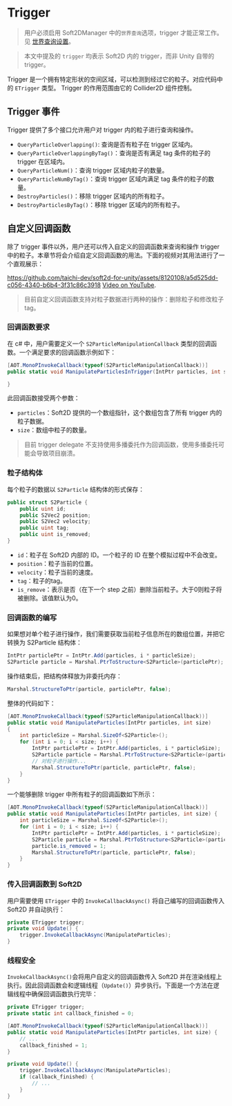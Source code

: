 # Trigger
> 用户必须启用 Soft2DManager 中的`世界查询`选项，trigger 才能正常工作。见 [世界查询设置](Soft2DManager.md#世界查询设置)。

> 本文中提及的 `trigger` 均表示 Soft2D 内的 trigger，而非 Unity 自带的 trigger。

Trigger 是一个拥有特定形状的空间区域，可以检测到经过它的粒子。对应代码中的 `ETrigger` 类型。 Trigger 的作用范围由它的 Collider2D 组件控制。


## Trigger 事件
Trigger 提供了多个接口允许用户对 trigger 内的粒子进行查询和操作。
* `QueryParticleOverlapping()`: 查询是否有粒子在 trigger 区域内。
* `QueryParticleOverlappingByTag()`：查询是否有满足 tag 条件的粒子的 trigger 在区域内。
* `QueryParticleNum()`：查询 trigger 区域内粒子的数量。
* `QueryParticleNumByTag()`：查询 trigger 区域内满足 tag 条件的粒子的数量。
* `DestroyParticles()`：移除 trigger 区域内的所有粒子。
* `DestroyParticlesByTag()`：移除 trigger 区域内的所有粒子。

## 自定义回调函数
除了 trigger 事件以外，用户还可以传入自定义的回调函数来查询和操作 trigger 中的粒子。本章节将会介绍自定义回调函数的用法。下面的视频对其用法进行了一个直观展示：

https://github.com/taichi-dev/soft2d-for-unity/assets/8120108/a5d525dd-c056-4340-b6b4-3f31c86c3918
[Video on YouTube](https://www.youtube.com/watch?v=ja-Spz0sJTg).

> 目前自定义回调函数支持对粒子数据进行两种的操作：删除粒子和修改粒子tag。

### 回调函数要求
在 c# 中，用户需要定义一个 `S2ParticleManipulationCallback` 类型的回调函数。一个满足要求的回调函数示例如下：
```csharp
[AOT.MonoPInvokeCallback(typeof(S2ParticleManipulationCallback))]
public static void ManipulateParticlesInTrigger(IntPtr particles, int size) { 

}
```
此回调函数接受两个参数：
- `particles`：Soft2D 提供的一个数组指针，这个数组包含了所有 trigger 内的粒子数据。
- `size`：数组中粒子的数量。

> 目前 trigger delegate 不支持使用多播委托作为回调函数，使用多播委托可能会导致项目崩溃。


### 粒子结构体
每个粒子的数据以 `S2Particle` 结构体的形式保存：
```csharp
public struct S2Particle {
    public uint id;
    public S2Vec2 position;
    public S2Vec2 velocity;
    public uint tag;
    public uint is_removed;
}
```
- `id`：粒子在 Soft2D 内部的 ID。一个粒子的 ID 在整个模拟过程中不会改变。
- `position`：粒子当前的位置。
- `velocity`：粒子当前的速度。
- `tag`：粒子的tag。
- `is_remove`：表示是否（在下一个 step 之前）删除当前粒子。大于0则粒子将被删除。该值默认为0。

### 回调函数的编写

如果想对单个粒子进行操作，我们需要获取当前粒子信息所在的数组位置，并把它转换为 S2Particle 结构体：
```csharp
IntPtr particlePtr = IntPtr.Add(particles, i * particleSize);
S2Particle particle = Marshal.PtrToStructure<S2Particle>(particlePtr);
```
操作结束后，把结构体释放为非委托内存：
```csharp
Marshal.StructureToPtr(particle, particlePtr, false);
```
整体的代码如下：
```csharp
[AOT.MonoPInvokeCallback(typeof(S2ParticleManipulationCallback))]
public static void ManipulateParticles(IntPtr particles, int size)
{
    int particleSize = Marshal.SizeOf<S2Particle>();
    for (int i = 0; i < size; i++) {
        IntPtr particlePtr = IntPtr.Add(particles, i * particleSize);
        S2Particle particle = Marshal.PtrToStructure<S2Particle>(particlePtr);
        // 对粒子进行操作...
        Marshal.StructureToPtr(particle, particlePtr, false);
    }
}
```
一个能够删除 trigger 中所有粒子的回调函数如下所示：
```csharp
[AOT.MonoPInvokeCallback(typeof(S2ParticleManipulationCallback))]
public static void ManipulateParticles(IntPtr particles, int size) {
    int particleSize = Marshal.SizeOf<S2Particle>();
    for (int i = 0; i < size; i++) {
        IntPtr particlePtr = IntPtr.Add(particles, i * particleSize);
        S2Particle particle = Marshal.PtrToStructure<S2Particle>(particlePtr);
        particle.is_removed = 1;
        Marshal.StructureToPtr(particle, particlePtr, false);
    }
}
```

### 传入回调函数到 Soft2D 

用户需要使用 `ETrigger` 中的 `InvokeCallbackAsync()` 将自己编写的回调函数传入 Soft2D 并自动执行：

```csharp
private ETrigger trigger;
private void Update() {
    trigger.InvokeCallbackAsync(ManipulateParticles);
}
```

### 线程安全
`InvokeCallbackAsync()`会将用户自定义的回调函数传入 Soft2D 并在渲染线程上执行。因此回调函数会和逻辑线程（`Update()`）异步执行。下面是一个方法在逻辑线程中确保回调函数执行完毕：
```csharp
private ETrigger trigger;
private static int callback_finished = 0;

[AOT.MonoPInvokeCallback(typeof(S2ParticleManipulationCallback))]
public static void ManipulateParticles(IntPtr particles, int size) {
    // ...
    callback_finished = 1;
}

private void Update() {
    trigger.InvokeCallbackAsync(ManipulateParticles);
    if (callback_finished) {
        // ...
    }
}
```
